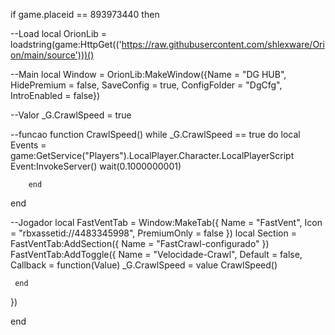 if game.placeid == 893973440 then

--Load
local OrionLib = loadstring(game:HttpGet(('https://raw.githubusercontent.com/shlexware/Orion/main/source')))()

--Main
local Window = OrionLib:MakeWindow({Name = "DG HUB", HidePremium = false, SaveConfig = true, ConfigFolder = "DgCfg", IntroEnabled = false})


--Valor
_G.CrawlSpeed = true

--funcao
function CrawlSpeed()
        while _G.CrawlSpeed == true do
             local Events = game:GetService("Players").LocalPlayer.Character.LocalPlayerScript
             Event:InvokeServer()
             wait(0.1000000001)
             
        end
end

--Jogador
local FastVentTab = Window:MakeTab({
	Name = "FastVent",
	Icon = "rbxassetid://4483345998",
	PremiumOnly = false
})
local Section = FastVentTab:AddSection({
 	Name = "FastCrawl-configurado"
})
FastVentTab:AddToggle({
 	Name = "Velocidade-Crawl",
 	Default = false,
 	Callback = function(Value)
 		   _G.CrawlSpeed = value 
             CrawlSpeed() 	
             
     end 
})


end
